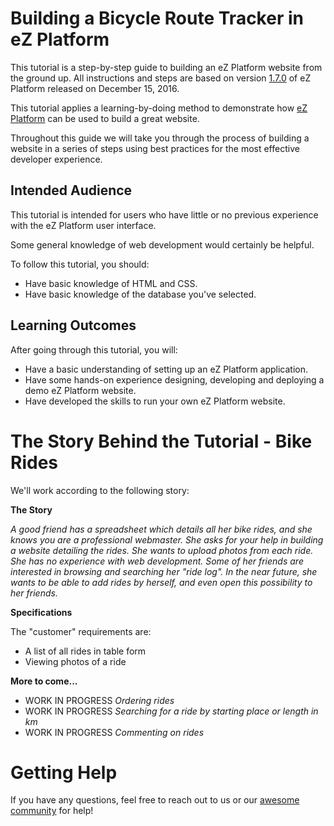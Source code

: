 # Building a Bicycle Route Tracker in eZ Platform

This tutorial is a step-by-step guide to building an eZ Platform website from the ground up. All instructions and steps are based on version [1.7.0](../../releases/ez_platform_v1.7.0_lts.md) of eZ Platform released on December 15, 2016.

This tutorial applies a learning-by-doing method to demonstrate how [eZ Platform](https://ezplatform.com/) can be used to build a great website.

Throughout this guide we will take you through the process of building a website in a series of steps using best practices for the most effective developer experience.

## Intended Audience

This tutorial is intended for users who have little or no previous experience with the eZ Platform user interface.

Some general knowledge of web development would certainly be helpful.

To follow this tutorial, you should:

- Have basic knowledge of HTML and CSS.
- Have basic knowledge of the database you've selected.
 
## Learning Outcomes

After going through this tutorial, you will:

- Have a basic understanding of setting up an eZ Platform application.
- Have some hands-on experience designing, developing and deploying a demo eZ Platform website.
- Have developed the skills to run your own eZ Platform website.

# The Story Behind the Tutorial - Bike Rides

We'll work according to the following story:

**The Story**

*A good friend has a spreadsheet which details all her bike rides, and she knows you are a professional webmaster. She asks for your help in building a website detailing the rides. She wants to upload photos from each ride.*
*She has no experience with web development. Some of her friends are interested in browsing and searching her "ride log". In the near future, she wants to be able to add rides by herself, and even open this possibility to her friends.*

**Specifications**

The "customer" requirements are:

- A list of all rides in table form
- Viewing photos of a ride

**More to come...**

- WORK IN PROGRESS *Ordering rides*
- WORK IN PROGRESS *Searching for a ride by starting place or length in km*
- WORK IN PROGRESS *Commenting on rides*

# Getting Help

If you have any questions, feel free to reach out to us or our [awesome community](http://share.ez.no/get-involved/exchange) for help!
